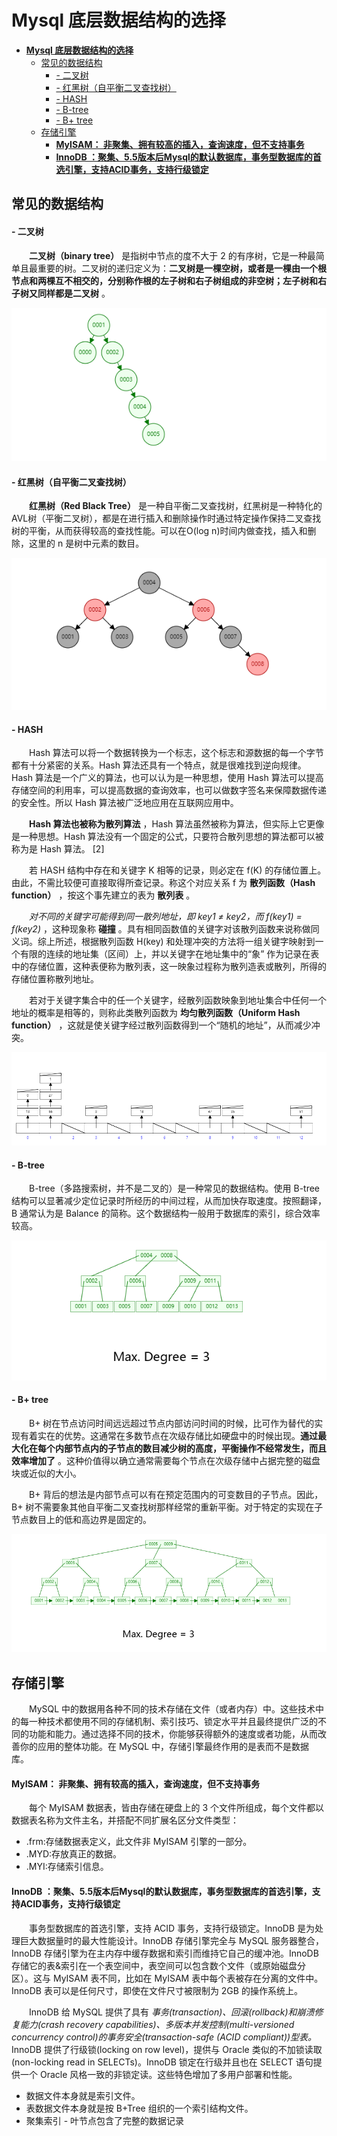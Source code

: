 # **Mysql 底层数据结构的选择**

- [**Mysql 底层数据结构的选择**](#mysql-底层数据结构的选择)
  - [常见的数据结构](#常见的数据结构)
      - [- 二叉树](#--二叉树)
      - [- 红黑树（自平衡二叉查找树）](#--红黑树自平衡二叉查找树)
      - [- HASH](#--hash)
      - [- B-tree](#--b-tree)
      - [- B+ tree](#--b-tree-1)
  - [存储引擎](#存储引擎)
      - [**MyISAM： 非聚集、拥有较高的插入，查询速度，但不支持事务**](#myisam-非聚集拥有较高的插入查询速度但不支持事务)
      - [**InnoDB ：聚集、5.5版本后Mysql的默认数据库，事务型数据库的首选引擎，支持ACID事务，支持行级锁定**](#innodb-聚集55版本后mysql的默认数据库事务型数据库的首选引擎支持acid事务支持行级锁定)

## 常见的数据结构

#### - 二叉树

&ensp;&ensp;&ensp;&ensp;**二叉树（binary tree）** 是指树中节点的度不大于 2 的有序树，它是一种最简单且最重要的树。二叉树的递归定义为：**二叉树是一棵空树，或者是一棵由一个根节点和两棵互不相交的，分别称作根的左子树和右子树组成的非空树；左子树和右子树又同样都是二叉树** 。

![](../images/2021-11-12-16-25-10.png)

#### - 红黑树（自平衡二叉查找树）

&ensp;&ensp;&ensp;&ensp;**红黑树（Red Black Tree）** 是一种自平衡二叉查找树，红黑树是一种特化的AVL树（平衡二叉树），都是在进行插入和删除操作时通过特定操作保持二叉查找树的平衡，从而获得较高的查找性能。可以在O(log n)时间内做查找，插入和删除，这里的 n 是树中元素的数目。

![](../images/2021-11-12-16-24-04.png)

#### - HASH

&ensp;&ensp;&ensp;&ensp;Hash 算法可以将一个数据转换为一个标志，这个标志和源数据的每一个字节都有十分紧密的关系。Hash 算法还具有一个特点，就是很难找到逆向规律。Hash 算法是一个广义的算法，也可以认为是一种思想，使用 Hash 算法可以提高存储空间的利用率，可以提高数据的查询效率，也可以做数字签名来保障数据传递的安全性。所以 Hash 算法被广泛地应用在互联网应用中。

&ensp;&ensp;&ensp;&ensp;**Hash 算法也被称为散列算法** ，Hash 算法虽然被称为算法，但实际上它更像是一种思想。Hash 算法没有一个固定的公式，只要符合散列思想的算法都可以被称为是 Hash 算法。 [2] 

&ensp;&ensp;&ensp;&ensp;若 HASH 结构中存在和关键字 K 相等的记录，则必定在 f(K) 的存储位置上。由此，不需比较便可直接取得所查记录。称这个对应关系 f 为 **散列函数（Hash function）** ，按这个事先建立的表为 **散列表** 。

&ensp;&ensp;&ensp;&ensp;*对不同的关键字可能得到同一散列地址，即 key1 ≠ key2，而 f(key1) = f(key2)* ，这种现象称 **碰撞** 。具有相同函数值的关键字对该散列函数来说称做同义词。综上所述，根据散列函数 H(key) 和处理冲突的方法将一组关键字映射到一个有限的连续的地址集（区间）上，并以关键字在地址集中的“象” 作为记录在表中的存储位置，这种表便称为散列表，这一映象过程称为散列造表或散列，所得的存储位置称散列地址。

&ensp;&ensp;&ensp;&ensp;若对于关键字集合中的任一个关键字，经散列函数映象到地址集合中任何一个地址的概率是相等的，则称此类散列函数为 **均匀散列函数（Uniform Hash function）** ，这就是使关键字经过散列函数得到一个“随机的地址”，从而减少冲突。

![](../images/2021-11-12-16-26-48.png)

#### - B-tree

&ensp;&ensp;&ensp;&ensp;B-tree（多路搜索树，并不是二叉的）是一种常见的数据结构。使用 B-tree 结构可以显著减少定位记录时所经历的中间过程，从而加快存取速度。按照翻译，B 通常认为是 Balance 的简称。这个数据结构一般用于数据库的索引，综合效率较高。

![](../images/2021-11-12-16-33-21.png)

#### - B+ tree

&ensp;&ensp;&ensp;&ensp;B+ 树在节点访问时间远远超过节点内部访问时间的时候，比可作为替代的实现有着实在的优势。这通常在多数节点在次级存储比如硬盘中的时候出现。**通过最大化在每个内部节点内的子节点的数目减少树的高度，平衡操作不经常发生，而且效率增加了** 。这种价值得以确立通常需要每个节点在次级存储中占据完整的磁盘块或近似的大小。

&ensp;&ensp;&ensp;&ensp;B+ 背后的想法是内部节点可以有在预定范围内的可变数目的子节点。因此，B+ 树不需要象其他自平衡二叉查找树那样经常的重新平衡。对于特定的实现在子节点数目上的低和高边界是固定的。

![](../images/2021-11-12-16-38-31.png)

## 存储引擎

&ensp;&ensp;&ensp;&ensp;MySQL 中的数据用各种不同的技术存储在文件（或者内存）中。这些技术中的每一种技术都使用不同的存储机制、索引技巧、锁定水平并且最终提供广泛的不同的功能和能力。通过选择不同的技术，你能够获得额外的速度或者功能，从而改善你的应用的整体功能。在 MySQL 中，存储引擎最终作用的是表而不是数据库。

#### **MyISAM： 非聚集、拥有较高的插入，查询速度，但不支持事务**

&ensp;&ensp;&ensp;&ensp;每个 MyISAM 数据表，皆由存储在硬盘上的 3 个文件所组成，每个文件都以数据表名称为文件主名，并搭配不同扩展名区分文件类型：
- .frm:存储数据表定义，此文件非 MyISAM 引擎的一部分。
- .MYD:存放真正的数据。
- .MYI:存储索引信息。 

#### **InnoDB ：聚集、5.5版本后Mysql的默认数据库，事务型数据库的首选引擎，支持ACID事务，支持行级锁定**

&ensp;&ensp;&ensp;&ensp;事务型数据库的首选引擎，支持 ACID 事务，支持行级锁定。InnoDB 是为处理巨大数据量时的最大性能设计。InnoDB 存储引擎完全与 MySQL 服务器整合，InnoDB 存储引擎为在主内存中缓存数据和索引而维持它自己的缓冲池。InnoDB 存储它的表&索引在一个表空间中，表空间可以包含数个文件（或原始磁盘分区）。这与 MyISAM 表不同，比如在 MyISAM 表中每个表被存在分离的文件中。InnoDB 表可以是任何尺寸，即使在文件尺寸被限制为 2GB 的操作系统上。

&ensp;&ensp;&ensp;&ensp;InnoDB 给 MySQL 提供了具有 *事务(transaction)、回滚(rollback)和崩溃修复能力(crash recovery capabilities)、多版本并发控制(multi-versioned concurrency control)的事务安全(transaction-safe (ACID compliant))型表。* InnoDB 提供了行级锁(locking on row level)，提供与 Oracle 类似的不加锁读取(non-locking read in SELECTs)。InnoDB 锁定在行级并且也在 SELECT 语句提供一个 Oracle 风格一致的非锁定读。这些特色增加了多用户部署和性能。

- 数据文件本身就是索引文件。
- 表数据文件本身就是按 B+Tree 组织的一个索引结构文件。
- 聚集索引 - 叶节点包含了完整的数据记录

